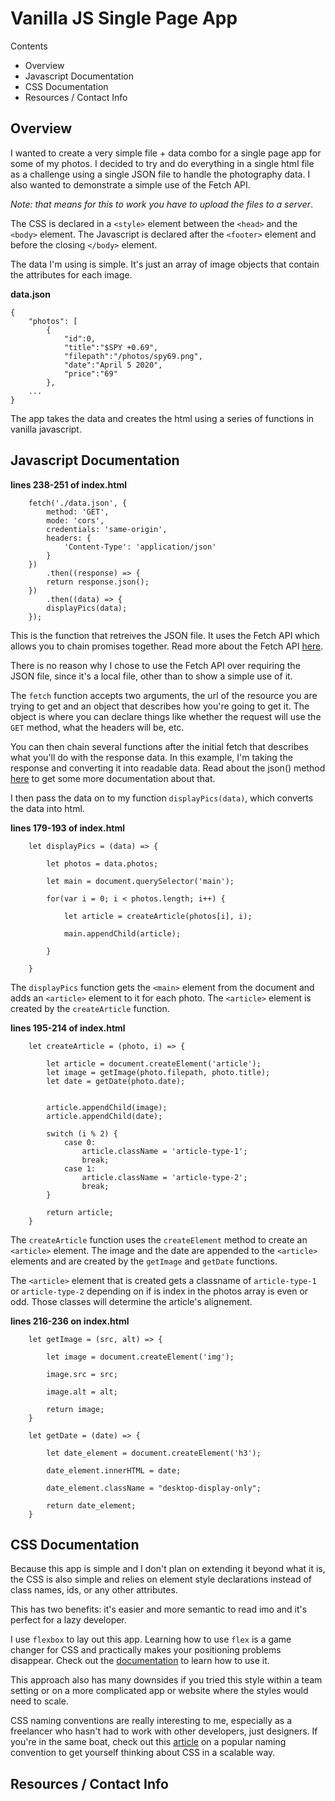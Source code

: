 # Vanilla JS Single Page App

Contents 
- Overview
- Javascript Documentation
- CSS Documentation
- Resources / Contact Info

## Overview

I wanted to create a very simple file + data combo for a single page app for some of my photos. I decided to try and do everything in a single html file as a challenge using a single JSON file to handle the photography data. I also wanted to demonstrate a simple use of the Fetch API. 

_Note: that means for this to work you have to upload the files to a server_.

The CSS is declared in a `<style>` element between the `<head>` and the `<body>` element. The Javascript is declared after the `<footer>` element and before the closing `</body>` element.

The data I'm using is simple. It's just an array of image objects that contain the attributes for each image.

**data.json**
```
{
	"photos": [
		{
			"id":0,
			"title":"$SPY +0.69",
			"filepath":"/photos/spy69.png",
			"date":"April 5 2020",
			"price":"69"
		},
    ...
}
```

The app takes the data and creates the html using a series of functions in vanilla javascript.

## Javascript Documentation

**lines 238-251 of index.html**
```
	fetch('./data.json', {
		method: 'GET',
		mode: 'cors',
		credentials: 'same-origin',
		headers: {
			'Content-Type': 'application/json'
		}
	})
  		.then((response) => {
    	return response.json();
  	})
  		.then((data) => {
    	displayPics(data);
  	});
```

This is the function that retreives the JSON file. It uses the Fetch API which allows you to chain promises together. Read more about the Fetch API [here](https://developer.mozilla.org/en-US/docs/Web/API/Fetch_API).

There is no reason why I chose to use the Fetch API over requiring the JSON file, since it's a local file, other than to show a simple use of it.

The `fetch` function accepts two arguments, the url of the resource you are trying to get and an object that describes how you're going to get it. The object is where you can declare things like whether the request will use the `GET` method, what the headers will be, etc.

You can then chain several functions after the initial fetch that describes what you'll do with the response data. In this example, I'm taking the response and converting it into readable data. Read about the json() method [here](https://developer.mozilla.org/en-US/docs/Web/API/Body/json) to get some more documentation about that.

I then pass the data on to my function `displayPics(data)`, which converts the data into html.

**lines 179-193 of index.html**
```
	let displayPics = (data) => {

		let photos = data.photos;

		let main = document.querySelector('main');

		for(var i = 0; i < photos.length; i++) {

			let article = createArticle(photos[i], i);

			main.appendChild(article);

		}

	}

```

The `displayPics` function gets the `<main>` element from the document and adds an `<article>` element to it for each photo. The `<article>` element is created by the `createArticle` function.

**lines 195-214 of index.html**
```
	let createArticle = (photo, i) => {

		let article = document.createElement('article');
		let image = getImage(photo.filepath, photo.title);
		let date = getDate(photo.date);


		article.appendChild(image);
		article.appendChild(date);

		switch (i % 2) {
			case 0: 
				article.className = 'article-type-1';
				break;
			case 1:
				article.className = 'article-type-2';
				break;
		}

		return article;
	}
```

The `createArticle` function uses the `createElement` method to create an `<article>` element. The image and the date are appended to the `<article>` elements and are created by the `getImage` and `getDate` functions. 

The `<article>` element that is created gets a classname of `article-type-1` or `article-type-2` depending on if is index in the photos array is even or odd. Those classes will determine the article's alignement.

**lines 216-236 on index.html**
```
	let getImage = (src, alt) => {

		let image = document.createElement('img');

		image.src = src;

		image.alt = alt;

		return image;
	}

	let getDate = (date) => {

		let date_element = document.createElement('h3');

		date_element.innerHTML = date;

		date_element.className = "desktop-display-only";

		return date_element;
	}
```

## CSS Documentation

Because this app is simple and I don't plan on extending it beyond what it is, the CSS is also simple and relies on element style declarations instead of class names, ids, or any other attributes. 

This has two benefits: it's easier and more semantic to read imo and it's perfect for a lazy developer.

I use `flexbox` to lay out this app. Learning how to use `flex` is a game changer for CSS and practically makes your positioning problems disappear. Check out the [documentation](https://www.w3schools.com/css/css3_flexbox.asp) to learn how to use it.

This approach also has many downsides if you tried this style within a team setting or on a more complicated app or website where the styles would need to scale.

CSS naming conventions are really interesting to me, especially as a freelancer who hasn't had to work with other developers, just designers. If you're in the same boat, check out this [article](https://css-tricks.com/bem-101/) on a popular naming convention to get yourself thinking about CSS in a scalable way. 

## Resources / Contact Info



